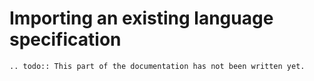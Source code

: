 # Importing an existing language specification

```eval_rst
.. todo:: This part of the documentation has not been written yet.
```

